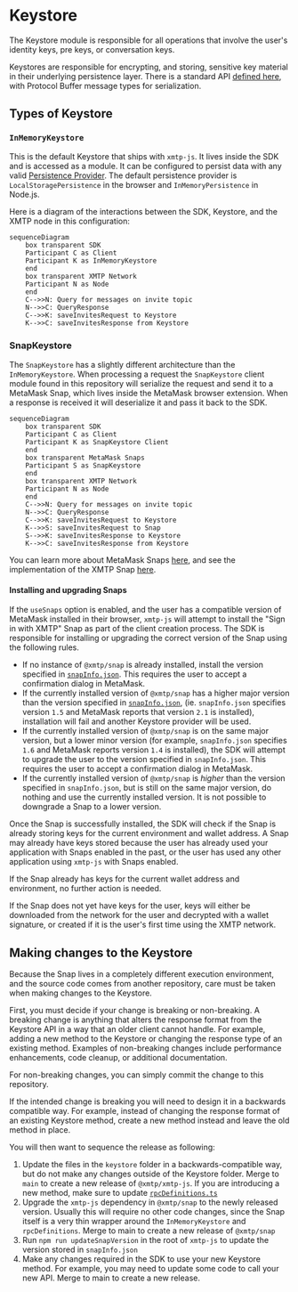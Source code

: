 # Keystore

The Keystore module is responsible for all operations that involve the user's identity keys, pre keys, or conversation keys.

Keystores are responsible for encrypting, and storing, sensitive key material in their underlying persistence layer. There is a standard API [defined here](./interfaces.ts), with Protocol Buffer message types for serialization.

## Types of Keystore

### `InMemoryKeystore`

This is the default Keystore that ships with `xmtp-js`. It lives inside the SDK and is accessed as a module. It can be configured to persist data with any valid [Persistence Provider](./persistence/interface.ts). The default persistence provider is `LocalStoragePersistence` in the browser and `InMemoryPersistence` in Node.js.

Here is a diagram of the interactions between the SDK, Keystore, and the XMTP node in this configuration:

```mermaid
sequenceDiagram
    box transparent SDK
    Participant C as Client
    Participant K as InMemoryKeystore
    end
    box transparent XMTP Network
    Participant N as Node
    end
    C-->>N: Query for messages on invite topic
    N-->>C: QueryResponse
    C-->>K: saveInvitesRequest to Keystore
    K-->>C: saveInvitesResponse from Keystore
```

### SnapKeystore

The `SnapKeystore` has a slightly different architecture than the `InMemoryKeystore`. When processing a request the `SnapKeystore` client module found in this repository will serialize the request and send it to a MetaMask Snap, which lives inside the MetaMask browser extension. When a response is received it will deserialize it and pass it back to the SDK.

```mermaid
sequenceDiagram
    box transparent SDK
    Participant C as Client
    Participant K as SnapKeystore Client
    end
    box transparent MetaMask Snaps
    Participant S as SnapKeystore
    end
    box transparent XMTP Network
    Participant N as Node
    end
    C-->>N: Query for messages on invite topic
    N-->>C: QueryResponse
    C-->>K: saveInvitesRequest to Keystore
    K-->>S: saveInvitesRequest to Snap
    S-->>K: saveInvitesResponse to Keystore
    K-->>C: saveInvitesResponse from Keystore
```

You can learn more about MetaMask Snaps [here](https://docs.metamask.io/snaps/), and see the implementation of the XMTP Snap [here](https://github.com/xmtp/snap).

#### Installing and upgrading Snaps

If the `useSnaps` option is enabled, and the user has a compatible version of MetaMask installed in their browser, `xmtp-js` will attempt to install the "Sign in with XMTP" Snap as part of the client creation process. The SDK is responsible for installing or upgrading the correct version of the Snap using the following rules.

- If no instance of `@xmtp/snap` is already installed, install the version specified in [`snapInfo.json`](../snapInfo.json). This requires the user to accept a confirmation dialog in MetaMask.
- If the currently installed version of `@xmtp/snap` has a higher major version than the version specified in [`snapInfo.json`](../snapInfo.json), (ie. `snapInfo.json` specifies version `1.5` and MetaMask reports that version `2.1` is installed), installation will fail and another Keystore provider will be used.
- If the currently installed version of `@xmtp/snap` is on the same major version, but a lower minor version (for example, `snapInfo.json` specifies `1.6` and MetaMask reports version `1.4` is installed), the SDK will attempt to upgrade the user to the version specified in `snapInfo.json`. This requires the user to accept a confirmation dialog in MetaMask.
- If the currently installed version of `@xmtp/snap` is _higher_ than the version specified in `snapInfo.json`, but is still on the same major version, do nothing and use the currently installed version. It is not possible to downgrade a Snap to a lower version.

Once the Snap is successfully installed, the SDK will check if the Snap is already storing keys for the current environment and wallet address. A Snap may already have keys stored because the user has already used your application with Snaps enabled in the past, or the user has used any other application using `xmtp-js` with Snaps enabled.

If the Snap already has keys for the current wallet address and environment, no further action is needed.

If the Snap does not yet have keys for the user, keys will either be downloaded from the network for the user and decrypted with a wallet signature, or created if it is the user's first time using the XMTP network.

## Making changes to the Keystore

Because the Snap lives in a completely different execution environment, and the source code comes from another repository, care must be taken when making changes to the Keystore.

First, you must decide if your change is breaking or non-breaking. A breaking change is anything that alters the response format from the Keystore API in a way that an older client cannot handle. For example, adding a new method to the Keystore or changing the response type of an existing method. Examples of non-breaking changes include performance enhancements, code cleanup, or additional documentation.

For non-breaking changes, you can simply commit the change to this repository.

If the intended change is breaking you will need to design it in a backwards compatible way. For example, instead of changing the response format of an existing Keystore method, create a new method instead and leave the old method in place.

You will then want to sequence the release as following:

1. Update the files in the `keystore` folder in a backwards-compatible way, but do not make any changes outside of the Keystore folder. Merge to `main` to create a new release of `@xmtp/xmtp-js`. If you are introducing a new method, make sure to update [`rpcDefinitions.ts`](./rpcDefinitions.ts)
2. Upgrade the `xmtp-js` dependency in `@xmtp/snap` to the newly released version. Usually this will require no other code changes, since the Snap itself is a very thin wrapper around the `InMemoryKeystore` and `rpcDefinitions`. Merge to main to create a new release of `@xmtp/snap`
3. Run `npm run updateSnapVersion` in the root of `xmtp-js` to update the version stored in `snapInfo.json`
4. Make any changes required in the SDK to use your new Keystore method. For example, you may need to update some code to call your new API. Merge to main to create a new release.
